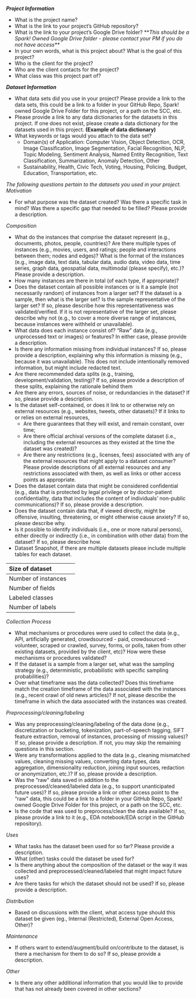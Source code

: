 ***Project Information*** 

* What is the project name?  
* What is the link to your project’s GitHub repository?   
* What is the link to your project’s Google Drive folder? \*\**This should be a Spark\! Owned Google Drive folder \- please contact your PM if you do not have access\*\**  
* In your own words, what is this project about? What is the goal of this project?   
* Who is the client for the project?  
* Who are the client contacts for the project?  
* What class was this project part of?

***Dataset Information***

* What data sets did you use in your project? Please provide a link to the data sets, this could be a link to a folder in your GitHub Repo, Spark\! owned Google Drive Folder for this project, or a path on the SCC, etc.  
* Please provide a link to any data dictionaries for the datasets in this project. If one does not exist, please create a data dictionary for the datasets used in this project. **(Example of data dictionary)**   
* What keywords or tags would you attach to the data set?  
  * Domain(s) of Application: Computer Vision, Object Detection, OCR, Image Classification, Image Segmentation, Facial Recognition, NLP, Topic Modeling, Sentiment Analysis, Named Entity Recognition, Text Classification, Summarization, Anomaly Detection, Other   
  * Sustainability, Health, Civic Tech, Voting, Housing, Policing, Budget, Education, Transportation, etc. 

*The following questions pertain to the datasets you used in your project.*   
*Motivation* 

* For what purpose was the dataset created? Was there a specific task in mind? Was there a specific gap that needed to be filled? Please provide a description. 

*Composition*

* What do the instances that comprise the dataset represent (e.g., documents, photos, people, countries)? Are there multiple types of instances (e.g., movies, users, and ratings; people and interactions between them; nodes and edges)? What is the format of the instances (e.g., image data, text data, tabular data, audio data, video data, time series, graph data, geospatial data, multimodal (please specify), etc.)? Please provide a description.   
* How many instances are there in total (of each type, if appropriate)?  
* Does the dataset contain all possible instances or is it a sample (not necessarily random) of instances from a larger set? If the dataset is a sample, then what is the larger set? Is the sample representative of the larger set? If so, please describe how this representativeness was validated/verified. If it is not representative of the larger set, please describe why not (e.g., to cover a more diverse range of instances, because instances were withheld or unavailable).  
* What data does each instance consist of? “Raw” data (e.g., unprocessed text or images) or features? In either case, please provide a description.   
* Is there any information missing from individual instances? If so, please provide a description, explaining why this information is missing (e.g., because it was unavailable). This does not include intentionally removed information, but might include redacted text.   
* Are there recommended data splits (e.g., training, development/validation, testing)? If so, please provide a description of these splits, explaining the rationale behind them  
* Are there any errors, sources of noise, or redundancies in the dataset? If so, please provide a description.   
* Is the dataset self-contained, or does it link to or otherwise rely on external resources (e.g., websites, tweets, other datasets)? If it links to or relies on external resources,   
  * Are there guarantees that they will exist, and remain constant, over time;  
  * Are there official archival versions of the complete dataset (i.e., including the external resources as they existed at the time the dataset was created)?  
  * Are there any restrictions (e.g., licenses, fees) associated with any of the external resources that might apply to a dataset consumer? Please provide descriptions of all external resources and any restrictions associated with them, as well as links or other access points as appropriate.   
* Does the dataset contain data that might be considered confidential (e.g., data that is protected by legal privilege or by doctor-patient confidentiality, data that includes the content of individuals’ non-public communications)? If so, please provide a description.   
* Does the dataset contain data that, if viewed directly, might be offensive, insulting, threatening, or might otherwise cause anxiety? If so, please describe why.   
* Is it possible to identify individuals (i.e., one or more natural persons), either directly or indirectly (i.e., in combination with other data) from the dataset? If so, please describe how.   
* Dataset Snapshot, if there are multiple datasets please include multiple tables for each dataset. 


| Size of dataset |  |
| :---- | :---- |
| Number of instances |  |
| Number of fields  |  |
| Labeled classes |  |
| Number of labels  |  |


  
*Collection Process*

* What mechanisms or procedures were used to collect the data (e.g., API, artificially generated, crowdsourced \- paid, crowdsourced \- volunteer, scraped or crawled, survey, forms, or polls, taken from other existing datasets, provided by the client, etc)? How were these mechanisms or procedures validated?  
* If the dataset is a sample from a larger set, what was the sampling strategy (e.g., deterministic, probabilistic with specific sampling probabilities)?  
* Over what timeframe was the data collected? Does this timeframe match the creation timeframe of the data associated with the instances (e.g., recent crawl of old news articles)? If not, please describe the timeframe in which the data associated with the instances was created. 

*Preprocessing/cleaning/labeling* 

* Was any preprocessing/cleaning/labeling of the data done (e.g., discretization or bucketing, tokenization, part-of-speech tagging, SIFT feature extraction, removal of instances, processing of missing values)? If so, please provide a description. If not, you may skip the remaining questions in this section.   
* Were any transformations applied to the data (e.g., cleaning mismatched values, cleaning missing values, converting data types, data aggregation, dimensionality reduction, joining input sources, redaction or anonymization, etc.)? If so, please provide a description.   
* Was the “raw” data saved in addition to the preprocessed/cleaned/labeled data (e.g., to support unanticipated future uses)? If so, please provide a link or other access point to the “raw” data, this could be a link to a folder in your GitHub Repo, Spark\! owned Google Drive Folder for this project, or a path on the SCC, etc.  
* Is the code that was used to preprocess/clean the data available? If so, please provide a link to it (e.g., EDA notebook/EDA script in the GitHub repository). 

*Uses* 

* What tasks has the dataset been used for so far? Please provide a description.   
* What (other) tasks could the dataset be used for?  
* Is there anything about the composition of the dataset or the way it was collected and preprocessed/cleaned/labeled that might impact future uses?   
* Are there tasks for which the dataset should not be used? If so, please provide a description.

*Distribution*

* Based on discussions with the client, what access type should this dataset be given (eg., Internal (Restricted), External Open Access, Other)?

*Maintenance* 

* If others want to extend/augment/build on/contribute to the dataset, is there a mechanism for them to do so? If so, please provide a description. 

*Other*

* Is there any other additional information that you would like to provide that has not already been covered in other sections?

